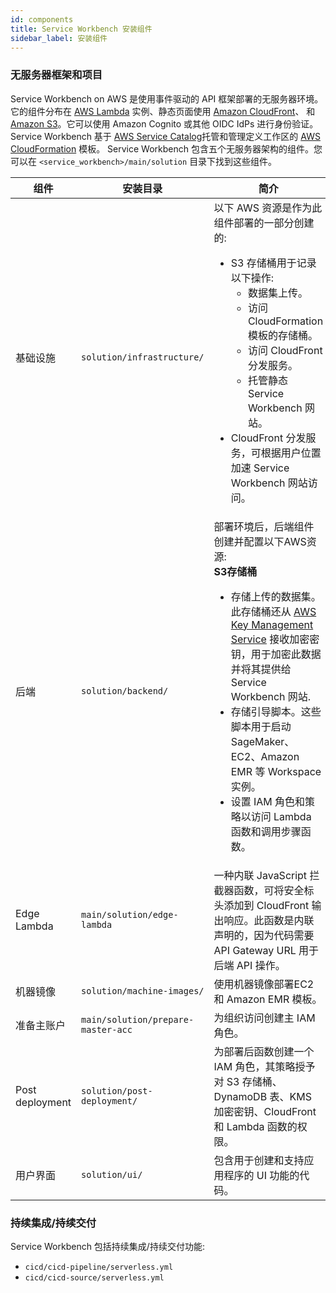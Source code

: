 ```yaml
---
id: components
title: Service Workbench 安装组件
sidebar_label: 安装组件
---
```


### 无服务器框架和项目

Service Workbench on AWS 是使用事件驱动的 API 框架部署的无服务器环境。它的组件分布在 [AWS Lambda](https://docs.aws.amazon.com/lambda/latest/operatorguide/intro.html) 实例、静态页面使用 [Amazon CloudFront](https://aws.amazon.com)、 和 [Amazon S3](https://docs.aws.amazon.com/AmazonS3/latest/userguide/Welcome.html)。它可以使用 Amazon Cognito 或其他 OIDC IdPs 进行身份验证。 Service Workbench 基于 [AWS Service Catalog](https://aws.amazon.com/servicecatalog/?aws-service-catalog.sort-by=item.additionalFields.createdDate&aws-service-catalog.sort-order=desc)托管和管理定义工作区的 [AWS CloudFormation](https://docs.aws.amazon.com/AWSCloudFormation/latest/UserGuide/Welcome.html) 模板。 Service Workbench 包含五个无服务器架构的组件。您可以在 `<service_workbench>/main/solution` 目录下找到这些组件。

|组件 |安装目录 |简介 |
| ------------ | ------------ |----------|
|基础设施 | `solution/infrastructure/` |以下 AWS 资源是作为此组件部署的一部分创建的:<br /><ul><li>S3 存储桶用于记录以下操作:<ul><li> 数据集上传。 </li><li>访问 CloudFormation 模板的存储桶。</li><li>访问 CloudFront 分发服务。</li><li>托管静态 Service Workbench 网站。</li></ul><li> CloudFront 分发服务，可根据用户位置加速 Service Workbench 网站访问。</li></li></ul> |
|后端 | `solution/backend/` |部署环境后，后端组件创建并配置以下AWS资源:<br /><b>S3存储桶</b><ul><li>存储上传的数据集。此存储桶还从 [AWS Key Management Service](https://docs.aws.amazon.com/kms/latest/developerguide/overview.html) 接收加密密钥，用于加密此数据并将其提供给 Service Workbench 网站.</li><li>存储引导脚本。这些脚本用于启动 SageMaker、EC2、Amazon EMR 等 Workspace 实例。</li><li>设置 IAM 角色和策略以访问 Lambda 函数和调用步骤函数。</li></ul>|
|Edge Lambda | `main/solution/edge-lambda` |一种内联 JavaScript 拦截器函数，可将安全标头添加到 CloudFront 输出响应。此函数是内联声明的，因为代码需要 API Gateway URL 用于后端 API 操作。 |
|机器镜像 | `solution/machine-images/` |使用机器镜像部署EC2 和 Amazon EMR 模板。 |
|准备主账户 | `main/solution/prepare-master-acc` |为组织访问创建主 IAM 角色。 |
|Post deployment | `solution/post-deployment/` |为部署后函数创建一个 IAM 角色，其策略授予对 S3 存储桶、DynamoDB 表、KMS 加密密钥、CloudFront 和 Lambda 函数的权限。 |
|用户界面 | `solution/ui/` |包含用于创建和支持应用程序的 UI 功能的代码。 |

### 持续集成/持续交付

Service Workbench 包括持续集成/持续交付功能:
- `cicd/cicd-pipeline/serverless.yml`
- `cicd/cicd-source/serverless.yml`


